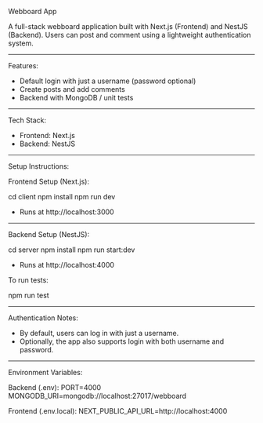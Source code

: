 Webboard App

A full-stack webboard application built with Next.js (Frontend) and NestJS (Backend). 
Users can post and comment using a lightweight authentication system.

---

Features:

- Default login with just a username (password optional)
- Create posts and add comments
- Backend with MongoDB / unit tests

---

Tech Stack:

- Frontend: Next.js
- Backend: NestJS

---

Setup Instructions:

Frontend Setup (Next.js):

cd client
npm install
npm run dev

- Runs at http://localhost:3000

---

Backend Setup (NestJS):

cd server
npm install
npm run start:dev

- Runs at http://localhost:4000

To run tests:

npm run test

---

Authentication Notes:

- By default, users can log in with just a username.
- Optionally, the app also supports login with both username and password.

---

Environment Variables:

Backend (.env):
PORT=4000
MONGODB_URI=mongodb://localhost:27017/webboard

Frontend (.env.local):
NEXT_PUBLIC_API_URL=http://localhost:4000